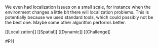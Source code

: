 We even had localization issues on a small scale, for instance when the environment changes a little bit there will localization problems. This is potentially because we used standard tools, which could possibly not be the best one. Maybe some other algorithm performs better.

[[Localization]]
[[Spatial]]
[[Dynamic]]
[[Challenge]]

#P11 